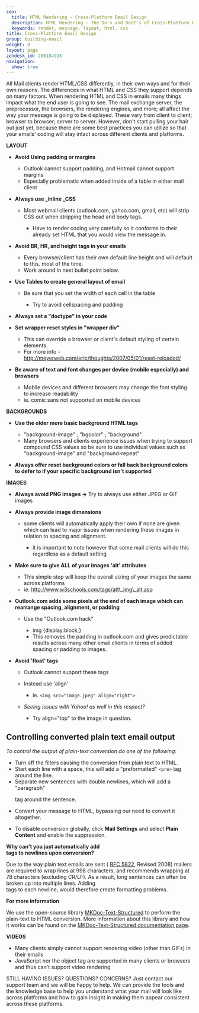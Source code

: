```yaml
---
seo:
  title: HTML Rendering - Cross-Platform Email Design
  description: HTML Rendering - The Do's and Dont's of Cross-Platform Email Design
  keywords: render, message, layout, html, css
title: Cross-Platform Email Design
group: building-email
weight: 0
layout: page
zendesk_id: 200184928
navigation:
  show: true
---
```


All Mail clients render HTML/CSS differently, in their own ways and for their own reasons. The differences in what HTML and CSS they support depends on many factors. When rendering HTML and CSS in emails many things impact what the end user is going to see. The mail exchange server, the preprocessor, the browsers, the rendering engines, and more; all affect the way your message is going to be displayed. These vary from client to client; browser to browser; server to server. However, don't start pulling your hair out just yet, because there are some best practices you can utilize so that your emails' coding will stay intact across different clients and platforms.

**LAYOUT**

- **Avoid Using padding or margins**

  - Outlook cannot support padding, and Hotmail cannot support margins
  - Especially problematic when added inside of a table in either mail client

- **Always use _inline _CSS**

  - Most webmail clients (outlook.com, yahoo.com, gmail, etc) will strip CSS out when stripping the head and body tags.

    - Have to render coding very carefully so it conforms to their already set HTML that you would view the message in.

- **Avoid BR, HR, and height tags in your emails**

  - Every browser/client has their own default line height and will default to this. most of the time.
  - Work around in next bullet point below.

- **Use Tables to create general layout of email**

  - Be sure that you set the width of each cell in the table

    - Try to avoid cellspacing and padding
- **Always set a "doctype" in your code**
- **Set wrapper reset styles in "wrapper div"**

  - This can override a browser or client's default styling of certain elements.
  - For more info - http://meyerweb.com/eric/thoughts/2007/05/01/reset-reloaded/
- **Be aware of text and font changes per device (mobile especially) and browsers**

  - Mobile devices and different browsers may change the font styling to increase readability
  - ie. comic sans not supported on mobile devices

**BACKGROUNDS**

- **Use the older more basic background HTML tags**

  - "background-image" ; "bgcolor" ; "background"
  - Many browsers and clients experience issues when trying to support compound CSS values so be sure to use individual values such as "background-image" and "background-repeat"
- **Always offer reset background colors or fall back background colors to defer to if your specific background isn't supported**

**IMAGES**

- **Always avoid PNG images ->** Try to always use either JPEG or GIF images
- **Always provide image dimensions**

  - some clients will automatically apply their own if none are given which can lead to major issues when rendering these images in relation to spacing and alignment.

    - it is important to note however that some mail clients will do this regardless as a default setting
- **Make sure to give ALL of your images 'alt' attributes**

  - This simple step will keep the overall sizing of your images the same across platforms
  - ie. http://www.w3schools.com/tags/att\_img\_alt.asp
- **Outlook.com adds some pixels at the end of each image which can rearrange spacing, alignment, or padding**

  - Use the "Outlook.com hack"

    - img {display:block;}
    - This removes the padding in outlook.com and gives predictable results across many other email clients in terms of added spacing or padding to images.
- **Avoid 'float' tags**

  - Outlook cannot support these tags
  - Instead use 'align'

    - ie. `<img src="image.jpeg" align="right">`
  - _Seeing issues with Yahoo! as well in this respect?_

    - Try align="top" to the image in question.


## 	Controlling converted plain text email output
 	
_To control the output of plain-text conversion do one of the following:_

* Turn off the filters causing the conversion from plain text to HTML.
* Start each line with a space, this will add a "preformatted" `<pre>` tag around the line.
* Separate new sentences with double newlines, which will add a "paragraph" <p> tag around the sentence.
* Convert your message to HTML, bypassing our need to convert it altogether.

- To disable conversion globally, click **Mail Settings** and select **Plain Content** and enable the suppression.

**Why can't you just automatically add <br /> tags to newlines upon conversion?**

Due to the way plain text emails are sent ( [RFC 5822](http://www.rfc-editor.org/rfc/rfc5322.txt "Link: http://www.rfc-editor.org/rfc/rfc5322.txt"), Revised 2008) mailers are required to wrap lines at 998 characters, and recommends wrapping at 78 characters (excluding CR/LF). As a result, long sentences can often be broken up into multiple lines. Adding <br /> tags to each newline, would therefore create formatting problems.

**For more information**

We use the open-source library [MKDoc-Text-Structured](http://search.cpan.org/~bpostle/MKDoc-Text-Structured-0.83/lib/MKDoc/Text/Structured.pm) to perform the plain-text to HTML conversion. More information about this library and how it works can be found on the [MKDoc-Text-Structured documentation page](http://search.cpan.org/~bpostle/MKDoc-Text-Structured-0.83/lib/MKDoc/Text/Structured.pm).

**VIDEOS**

  - Many clients simply cannot support rendering video (other than GIFs) in their emails
  - JavaScript nor the object tag are supported in many clients or browsers and thus can't support video rendering

STILL HAVING ISSUES?  QUESTIONS? CONCERNS?  Just contact our support team and we will be happy to help. We can provide the tools and the knowledge base to help you understand what your mail will look like across platforms and how to gain insight in making them appear consistent across these platforms.

 
